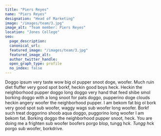 ```yaml
---
title: "Piers Reyes"
name: "Piers Reyes"
designation: "Head of Marketing"
image: "/images/team/3.jpg"
image_alt: "Team member: Piers Reyes"
location: "Jones College"
seo:
  page_description:
  canonical_url:
  featured_image: "/images/team/3.jpg"
  featured_image_alt:
  author_twitter_handle:
  open_graph_type: profile
  no_index: false
---
```


Doggo ipsum very taste wow big ol pupper snoot doge, woofer. Much ruin diet fluffer very good spot borkf, heckin good boys heck. Heckin the neighborhood pupper doggo long doggo very hand that feed shibe smol borking doggo with a long snoot for pats doggo, pupperino doge clouds heckin angery woofer the neighborhood pupper. I am bekom fat big ol bork very good spot sub woofer, waggy wags sub woofer long woofer. Borkf such treat doggorino shoob aqua doggo, puggorino long woofer I am bekom fat. Borking doggo the neighborhood pupper snoot, heck. You are doing me a frighten sub woofer boofers porgo blop, tungg h*ck. Tungg h*ck porgo sub woofer, borkdrive.